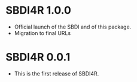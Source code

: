 # SBDI4R 1.0.0

* Official launch of the SBDI and of this package.
* Migration to final URLs

# SBDI4R 0.0.1

* This is the first release of SBDI4R.

